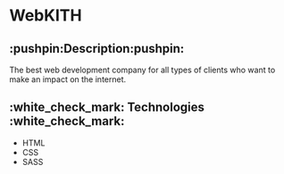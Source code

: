 # WebKITH
<h2>:pushpin:Description:pushpin:</h2>
<p>The best web development company for all types of clients who want to make an impact on the internet.</p>
<h2>:white_check_mark: Technologies :white_check_mark:</h2>
<ul>
  <li>HTML</li>
  <li>CSS</li>
  <li>SASS</li>
</ul>

